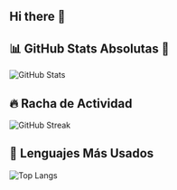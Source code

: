 ## Hi there 👋
## 📊 GitHub Stats Absolutas 🚀
![GitHub Stats](https://github-readme-stats.vercel.app/api?username=PabloPaulin&show_icons=true&count_private=true&include_all_commits=true&theme=dark)

## 🔥 Racha de Actividad
![GitHub Streak](https://github-readme-streak-stats.herokuapp.com/?user=PabloPaulin&theme=dark)

## 📌 Lenguajes Más Usados
![Top Langs](https://github-readme-stats.vercel.app/api/top-langs/?username=PabloPaulin&layout=compact&theme=dark)

<!--
**PabloPauling/PabloPauling** is a ✨ _special_ ✨ repository because its `README.md` (this file) appears on your GitHub profile.

Here are some ideas to get you started:

- 🔭 I’m currently working on ...
- 🌱 I’m currently learning ...
- 👯 I’m looking to collaborate on ...
- 🤔 I’m looking for help with ...
- 💬 Ask me about ...
- 📫 How to reach me: ...
- 😄 Pronouns: ...
- ⚡ Fun fact: ...
-->
